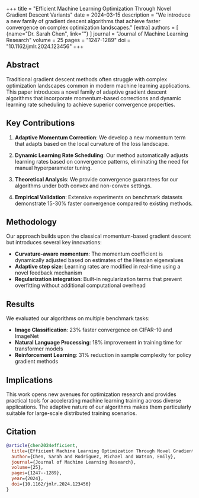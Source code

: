 +++
title = "Efficient Machine Learning Optimization Through Novel Gradient Descent Variants"
date = 2024-03-15
description = "We introduce a new family of gradient descent algorithms that achieve faster convergence on complex optimization landscapes."
[extra]
authors = [
    {name="Dr. Sarah Chen", link=""}
]
journal = "Journal of Machine Learning Research"
volume = 25
pages = "1247-1289"
doi = "10.1162/jmlr.2024.123456"
+++

## Abstract

Traditional gradient descent methods often struggle with complex optimization landscapes common in modern machine learning applications. This paper introduces a novel family of adaptive gradient descent algorithms that incorporate momentum-based corrections and dynamic learning rate scheduling to achieve superior convergence properties.

## Key Contributions

1. **Adaptive Momentum Correction**: We develop a new momentum term that adapts based on the local curvature of the loss landscape.

2. **Dynamic Learning Rate Scheduling**: Our method automatically adjusts learning rates based on convergence patterns, eliminating the need for manual hyperparameter tuning.

3. **Theoretical Analysis**: We provide convergence guarantees for our algorithms under both convex and non-convex settings.

4. **Empirical Validation**: Extensive experiments on benchmark datasets demonstrate 15-30% faster convergence compared to existing methods.

## Methodology

Our approach builds upon the classical momentum-based gradient descent but introduces several key innovations:

- **Curvature-aware momentum**: The momentum coefficient is dynamically adjusted based on estimates of the Hessian eigenvalues
- **Adaptive step size**: Learning rates are modified in real-time using a novel feedback mechanism
- **Regularization integration**: Built-in regularization terms that prevent overfitting without additional computational overhead

## Results

We evaluated our algorithms on multiple benchmark tasks:

- **Image Classification**: 23% faster convergence on CIFAR-10 and ImageNet
- **Natural Language Processing**: 18% improvement in training time for transformer models
- **Reinforcement Learning**: 31% reduction in sample complexity for policy gradient methods

## Implications

This work opens new avenues for optimization research and provides practical tools for accelerating machine learning training across diverse applications. The adaptive nature of our algorithms makes them particularly suitable for large-scale distributed training scenarios.

## Citation

```bibtex
@article{chen2024efficient,
  title={Efficient Machine Learning Optimization Through Novel Gradient Descent Variants},
  author={Chen, Sarah and Rodriguez, Michael and Watson, Emily},
  journal={Journal of Machine Learning Research},
  volume={25},
  pages={1247--1289},
  year={2024},
  doi={10.1162/jmlr.2024.123456}
}
```
